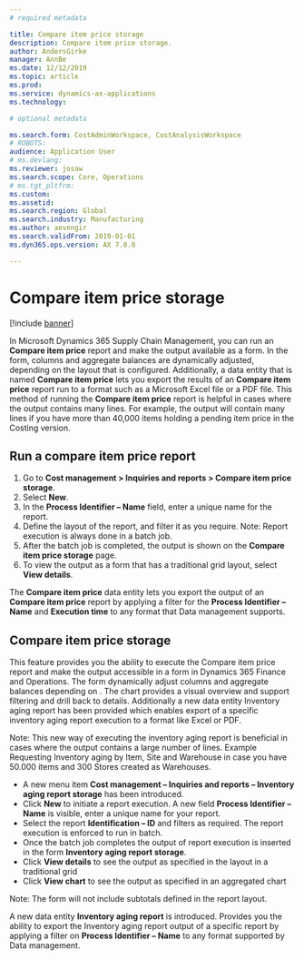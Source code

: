 ```yaml
---
# required metadata

title: Compare item price storage
description: Compare item price storage. 
author: AndersGirke
manager: AnnBe
ms.date: 12/12/2019
ms.topic: article
ms.prod:
ms.service: dynamics-ax-applications
ms.technology:

# optional metadata

ms.search.form: CostAdminWorkspace, CostAnalysisWorkspace  
# ROBOTS:
audience: Application User
# ms.devlang: 
ms.reviewer: josaw
ms.search.scope: Core, Operations
# ms.tgt_pltfrm:
ms.custom: 
ms.assetid: 
ms.search.region: Global
ms.search.industry: Manufacturing
ms.author: aevengir
ms.search.validFrom: 2019-01-01
ms.dyn365.ops.version: AX 7.0.0

---
```


# Compare item price storage

[!include [banner](../includes/banner.md)]

In Microsoft Dynamics 365 Supply Chain Management, you can run an **Compare item price** report and make the output available as a form. In the form, columns and aggregate balances are dynamically adjusted, depending on the layout that is configured. Additionally, a data entity that is named **Compare item price** lets you export the results of an **Compare item price** report run to a format such as a Microsoft Excel file or a PDF file.
This method of running the **Compare item price** report is helpful in cases where the output contains many lines. For example, the output will contain many lines if you have more than 40,000 items holding a pending item price in the Costing version.


## Run a compare item price report

1.	Go to **Cost management > Inquiries and reports > Compare item price storage**.
2.	Select **New**.
3.	In the **Process Identifier – Name** field, enter a unique name for the report.
4.	Define the layout of the report, and filter it as you require.
Note: Report execution is always done in a batch job.
5.	After the batch job is completed, the output is shown on the **Compare item price storage** page.
6.	To view the output as a form that has a traditional grid layout, select **View details**. 

The **Compare item price** data entity lets you export the output of an **Compare item price** report by applying a filter for the **Process Identifier – Name** and **Execution time** to any format that Data management supports.

## Compare item price storage

This feature provides you the ability to execute the Compare item price report and make the output accessible in a form in Dynamics 365 Finance and Operations. The form dynamically adjust columns and aggregate balances depending on . The chart provides a visual overview and support filtering and drill back to details. Additionally a new data entity Inventory aging report has been provided which enables export of a specific inventory aging report execution to a format like Excel or PDF. 

Note: This new way of executing the inventory aging report is beneficial in cases where the output contains a large number of lines. 
Example Requesting Inventory aging by Item, Site and Warehouse in case you have 50.000 items and 300 Stores created as Warehouses. 

-	A new menu item **Cost management – Inquiries and reports – Inventory aging report storage** has been introduced. 
-	Click **New** to initiate a report execution. A new field **Process Identifier – Name** is visible, enter a unique name for your report. 
-	Select the report **Identification – ID** and filters as required. The report execution is enforced to run in batch. 
-	Once the batch job completes the output of report execution is inserted in the form **Inventory aging report storage**. 
-	Click **View details** to see the output as specified in the layout in a traditional grid
-	Click **View chart** to see the output as specified in an aggregated chart 

Note: The form will not include subtotals defined in the report layout.  

A new data entity **Inventory aging report** is introduced. Provides you the ability to export the Inventory aging report output of a specific report by applying a filter on **Process Identifier – Name** to any format supported by Data management.

